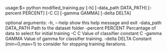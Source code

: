 usage:$> python modified_training.py [-h] [-data_path DATA_PATH] [-percent PERCENT] [-C C] [-gamma GAMMA] [-delta DELTA]

optional arguments:
  -h, --help            show this help message and exit
  -data_path DATA_PATH  Path to the dataset folder
  -percent PERCENT      Percantage of data to select for initial training
  -C C                  Value of classifier constant C
  -gamma GAMMA          Value of gamma for classifier training.
  -delta DELTA          Constant (min=0,max=1) to consider for stopping training iterations.
